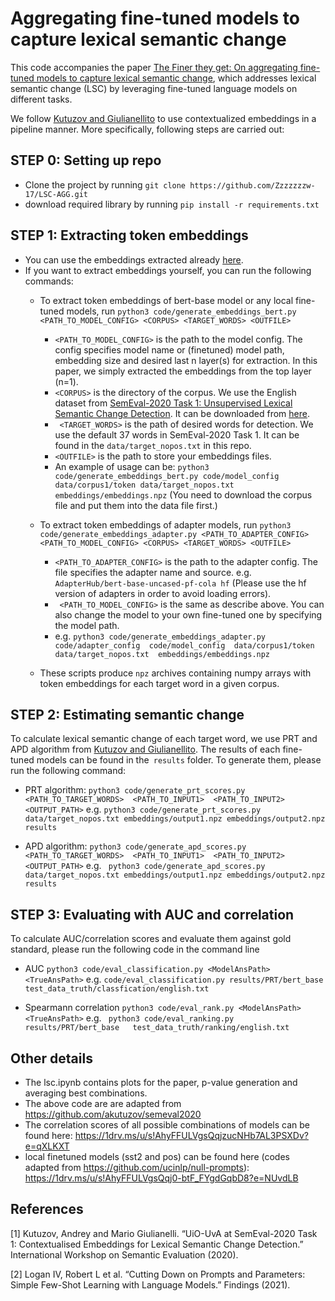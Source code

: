 # Aggregating fine-tuned models to capture lexical semantic change

This code accompanies the paper [The Finer they get: On aggregating fine-tuned models to capture lexical
semantic change](), which addresses lexical semantic change (LSC) by leveraging fine-tuned language models on different tasks. 

We follow [Kutuzov and Giulianellito](https://arxiv.org/abs/2005.00050) to use contextualized embeddings in a pipeline manner. More specifically, following steps are carried out: 

##  STEP 0: Setting up repo
- Clone the project by running `git clone https://github.com/Zzzzzzzw-17/LSC-AGG.git`
- download required library by running `pip install -r requirements.txt`

##  STEP 1: Extracting token embeddings

- You can use the embeddings extracted already [here](https://1drv.ms/u/s!AhyFFULVgsQqj3hCZXco6rGCDiRl?e=pdJbg7).
- If you want to extract embeddings yourself, you can run the following commands: 
    - To extract token embeddings of bert-base model or any local fine-tuned models, run `python3 code/generate_embeddings_bert.py <PATH_TO_MODEL_CONFIG> <CORPUS> <TARGET_WORDS> <OUTFILE>` 

         -  `<PATH_TO_MODEL_CONFIG>` is the path to the model config. The config specifies model name or (finetuned) model path, embedding size and desired last n layer(s) for extraction. In this paper, we simply extracted the embeddings from the top layer (n=1).
         -  `<CORPUS>` is the directory of the corpus. We use the English dataset from [SemEval-2020 Task 1: Unsupervised Lexical Semantic Change Detection](https://competitions.codalab.org/competitions/20948). It can be downloaded from [here]( https://www.ims.uni-stuttgart.de/en/research/resources/corpora/sem-eval-ulscd/).
         - ` <TARGET_WORDS>` is the path of desired words for detection. We use the default 37 words in SemEval-2020 Task 1. It can be found in the `data/target_nopos.txt` in this repo.
         -  `<OUTFILE>` is the path to store your embeddings files. 
         - An example of usage can be: `python3 code/generate_embeddings_bert.py code/model_config  data/corpus1/token data/target_nopos.txt  embeddings/embeddings.npz` (You need to download the corpus file and put them into the data file first.)

    - To extract token embeddings of adapter models, run `python3 code/generate_embeddings_adapter.py <PATH_TO_ADAPTER_CONFIG> <PATH_TO_MODEL_CONFIG> <CORPUS> <TARGET_WORDS> <OUTFILE>` 
        - `<PATH_TO_ADAPTER_CONFIG>` is the path to the adapter config. The file specifies the adapter name and source. e.g. `AdapterHub/bert-base-uncased-pf-cola hf` (Please use the hf version of adapters in order to avoid loading errors).
        - ` <PATH_TO_MODEL_CONFIG>` is the same as describe above. You can also change the model to your own fine-tuned one by specifying the model path.  
        - e.g. `python3 code/generate_embeddings_adapter.py code/adapter_config  code/model_config  data/corpus1/token data/target_nopos.txt  embeddings/embeddings.npz`

    - These scripts produce `npz` archives containing numpy arrays with token embeddings for each target word in a given corpus.

##  STEP 2: Estimating semantic change

To calculate lexical semantic change of each target word, we use PRT and APD algorithm from [Kutuzov and Giulianellito](https://arxiv.org/abs/2005.00050). The results of each fine-tuned models can be found in the` results` folder. To generate them, please run the following command: 
- PRT algorithm: `python3 code/generate_prt_scores.py  <PATH_TO_TARGET_WORDS>  <PATH_TO_INPUT1>  <PATH_TO_INPUT2>  <OUTPUT_PATH>` e.g. `python3 code/generate_prt_scores.py  data/target_nopos.txt embeddings/output1.npz embeddings/output2.npz results` 

- APD algorithm: `python3 code/generate_apd_scores.py  <PATH_TO_TARGET_WORDS>  <PATH_TO_INPUT1>  <PATH_TO_INPUT2>  <OUTPUT_PATH>`  e.g. ` python3 code/generate_apd_scores.py data/target_nopos.txt embeddings/output1.npz embeddings/output2.npz results` 

## STEP 3: Evaluating with AUC and correlation
To calculate AUC/correlation scores and evaluate them against gold standard, please run the following code in the command line 
- AUC `python3 code/eval_classification.py <ModelAnsPath> <TrueAnsPath>` e.g. `code/eval_classification.py results/PRT/bert_base   test_data_truth/classfication/english.txt`

- Spearmann correlation `python3 code/eval_rank.py <ModelAnsPath> <TrueAnsPath>` e.g. ` python3 code/eval_ranking.py results/PRT/bert_base   test_data_truth/ranking/english.txt`

## Other details
- The lsc.ipynb contains plots for the paper, p-value generation and averaging best combinations.   
- The above code are are adapted from https://github.com/akutuzov/semeval2020
- The correlation scores of all possible combinations of models can be found here: https://1drv.ms/u/s!AhyFFULVgsQqjzucNHb7AL3PSXDv?e=qXLKXT
- local finetuned models (sst2 and pos) can be found here (codes adapted from https://github.com/ucinlp/null-prompts): https://1drv.ms/u/s!AhyFFULVgsQqj0-btF_FYgdGqbD8?e=NUvdLB

## References
[1] Kutuzov, Andrey and Mario Giulianelli. “UiO-UvA at SemEval-2020 Task 1: Contextualised Embeddings for Lexical Semantic Change Detection.” International Workshop on Semantic Evaluation (2020).

[2] Logan IV, Robert L et al. “Cutting Down on Prompts and Parameters: Simple Few-Shot Learning with Language Models.” Findings (2021).

